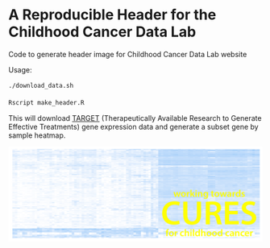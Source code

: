 # A Reproducible Header for the Childhood Cancer Data Lab

Code to generate header image for Childhood Cancer Data Lab website

Usage:

```sh
./download_data.sh

Rscript make_header.R
```

This will download [TARGET](https://ocg.cancer.gov/programs/target/data-matrix)
(Therapeutically Available Research to Generate Effective Treatments) gene
expression data and generate a subset gene by sample heatmap.

![header](composite_header.png?raw=true)
